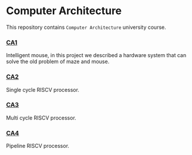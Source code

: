 # Computer Architecture
This repository contains `Computer Architecture` university course.

 ### [CA1](https://github.com/ShahnamFeyzian/Computer-Architecture/tree/main/CA1) 
 Intelligent mouse, in this project we described a hardware system that can solve the old problem of maze and mouse.

### [CA2](https://github.com/ShahnamFeyzian/Computer-Architecture/tree/main/CA2)
Single cycle RISCV processor.

### [CA3](https://github.com/ShahnamFeyzian/Computer-Architecture/tree/main/CA3)
Multi cycle RISCV processor.

### [CA4](https://github.com/ShahnamFeyzian/Computer-Architecture/tree/main/CA4)
Pipeline RISCV processor.
